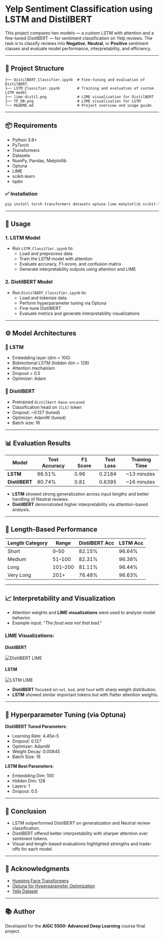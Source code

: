 # Yelp Sentiment Classification using LSTM and DistilBERT

This project compares two models — a custom LSTM with attention and a fine-tuned DistilBERT — for sentiment classification on Yelp reviews. The task is to classify reviews into **Negative**, **Neutral**, or **Positive** sentiment classes and evaluate model performance, interpretability, and efficiency.

---

## 📂 Project Structure

```
├── DistilBERT_Classifier.ipynb  # Fine-tuning and evaluation of DistilBERT
├── LSTM_Classifier.ipynb        # Training and evaluation of custom LSTM model
├── lime-distil.png              # LIME visualization for DistilBERT
├── TF_DB.png                    # LIME visualization for LSTM
└── README.md                    # Project overview and usage guide
```

---

## 📦 Requirements

- Python 3.8+
- PyTorch
- Transformers
- Datasets
- NumPy, Pandas, Matplotlib
- Optuna
- LIME
- scikit-learn
- tqdm

### ✅ Installation

```bash
pip install torch transformers datasets optuna lime matplotlib scikit-learn tqdm
```

---

## 🚀 Usage

### 1. LSTM Model

- Run `LSTM_Classifier.ipynb` to:
  - Load and preprocess data
  - Train the LSTM model with attention
  - Evaluate accuracy, F1-score, and confusion matrix
  - Generate interpretability outputs using attention and LIME

### 2. DistilBERT Model

- Run `DistilBERT_Classifier.ipynb` to:
  - Load and tokenize data
  - Perform hyperparameter tuning via Optuna
  - Fine-tune DistilBERT
  - Evaluate metrics and generate interpretability visualizations

---

## ⚙️ Model Architectures

### 🧠 LSTM
- Embedding layer (dim = 100)
- Bidirectional LSTM (hidden dim = 128)
- Attention mechanism
- Dropout = 0.5
- Optimizer: Adam

### 🤖 DistilBERT
- Pretrained `distilbert-base-uncased`
- Classification head on `[CLS]` token
- Dropout: ~0.127 (tuned)
- Optimizer: AdamW (tuned)
- Batch size: 16

---

## 📊 Evaluation Results

| Model       | Test Accuracy | F1 Score | Test Loss | Training Time |
|-------------|---------------|----------|-----------|----------------|
| **LSTM**     | 96.51%        | 0.96     | 0.2184    | ~13 minutes     |
| **DistilBERT** | 80.74%     | 0.81     | 0.6395    | ~16 minutes     |

- **LSTM** showed strong generalization across input lengths and better handling of Neutral reviews.
- **DistilBERT** demonstrated higher interpretability via attention-based analysis.

---

## 🧪 Length-Based Performance

| Length Category | Range     | DistilBERT Acc | LSTM Acc |
|-----------------|-----------|----------------|----------|
| Short           | 0–50      | 82.15%         | 96.64%   |
| Medium          | 51–100    | 82.31%         | 96.38%   |
| Long            | 101–200   | 81.11%         | 96.44%   |
| Very Long       | 201+      | 76.48%         | 96.63%   |

---

## 📈 Interpretability and Visualization

- Attention weights and **LIME visualizations** were used to analyze model behavior.
- Example input: *"The food was not that bad."*

### LIME Visualizations:

#### DistilBERT  
![DistilBERT LIME](lime-distil.png)

#### LSTM  
![LSTM LIME](TF_DB.png)

- **DistilBERT** focused on `not`, `bad`, and `food` with sharp weight distribution.
- **LSTM** showed similar important tokens but with flatter attention weights.

---

## 🔬 Hyperparameter Tuning (via Optuna)

**DistilBERT Tuned Parameters**:
- Learning Rate: 4.45e-5
- Dropout: 0.127
- Optimizer: AdamW
- Weight Decay: 0.00845
- Batch Size: 16

**LSTM Best Parameters**:
- Embedding Dim: 100
- Hidden Dim: 128
- Layers: 1
- Dropout: 0.5

---

## 📌 Conclusion

- LSTM outperformed DistilBERT on generalization and Neutral review classification.
- DistilBERT offered better interpretability with sharper attention over sentiment tokens.
- Visual and length-based evaluations highlighted strengths and trade-offs for each model.

---

## 📄 Acknowledgments

- [Hugging Face Transformers](https://huggingface.co/transformers/)
- [Optuna for Hyperparameter Optimization](https://optuna.org/)
- [Yelp Dataset](https://huggingface.co/datasets/Yelp)

---

## 📚 Author

Developed for the **AIGC 5500: Advanced Deep Learning** course final project.
